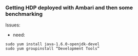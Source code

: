### Getting HDP deployed with Ambari and then some benchmarking

Issues:
 - need:
 ```
sudo yum install java-1.6.0-openjdk-devel
sudo yum groupinstall “Development Tools”


